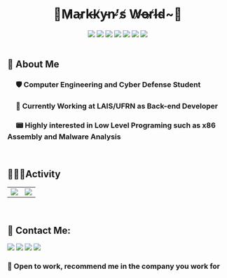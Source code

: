 <h1 align="center">🌵M̷a̵r̷k̶k̸y̵n̴'̸s̸  W̸o̶r̸l̴d̴~🌴</h1>
<div align="center">
<img id="C" src="https://img.shields.io/badge/C-00599C?style=for-the-badge&logo=c&logoColor=white"/>
<img id="x86" src="https://img.shields.io/badge/x86 Assembly-252526?style=for-the-badge"/>
<img id="LUA" src="https://img.shields.io/badge/lua-%232C2D72.svg?style=for-the-badge&logo=lua&logoColor=white"/>
<img id="CSharp" src="https://img.shields.io/badge/C%23-239120?style=for-the-badge&logo=c-sharp&logoColor=white"/>
<img id="Linux" src="https://img.shields.io/badge/Linux-E34F26?style=for-the-badge&logo=linux&logoColor=black"/>
<img id="Python" src="https://img.shields.io/badge/Python-3776AB?style=for-the-badge&logo=python&logoColor=white"/>
<img id="Django" src="https://img.shields.io/badge/Django-092E20?style=for-the-badge&logo=django&logoColor=white" />
</div>
<br/>
<h2><strong>🦥 About Me</strong></h2>
<h3>&nbsp&nbsp&nbsp&nbsp&nbsp🛡️
    <strong>Computer Engineering</strong>
    and
    <strong>Cyber Defense</strong>
    Student
</h3>
<h3>&nbsp&nbsp&nbsp&nbsp&nbsp🔎 Currently Working at <strong>LAIS/UFRN</strong> as <strong>Back-end Developer</strong></h3>
<h3>&nbsp&nbsp&nbsp&nbsp&nbsp📟 Highly interested in <strong>Low Level Programing</strong> such as <strong>x86 Assembly and Malware Analysis</strong></h3>

<br/>
<h2><strong>👨🏽‍💻Activity</strong></h2>
<table border="0">
 <tr>
    <td>
    <img src="https://metrics.lecoq.io/markkyn?template=classic&base.skip=true&base.header=0&base.activity=0&base.community=0&base.repositories=0&base.metadata=0&isocalendar=1&base=header%2C%20activity%2C%20community%2C%20repositories%2C%20metadata&base.indepth=false&base.hireable=false&base.skip=true&isocalendar=false&isocalendar.duration=half-year&config.timezone=America%2FFortaleza">
    </td>
    <td><b style="font-size:30px">
    <img src="https://github-readme-stats.vercel.app/api?username=markkyn&theme=aura&hide=contribs"/></b></td>
 </tr>
</table>
<br/>
<h2><strong>💌 Contact Me:</strong></h2>
<div>
<img id="GMAIL" src="https://img.shields.io/badge/Gmail-D14836?style=for-the-badge&logo=gmail&logoColor=white"/>
<img id="Linkedin" src="https://img.shields.io/badge/LinkedIn-0077B5?style=for-the-badge&logo=linkedin&logoColor=white"/>
<img id="BattleNET" src="https://img.shields.io/badge/Battle.net-000?style=for-the-badge&logo=battle.net&logoColor=148EFF">
<img id="Discord" src="https://img.shields.io/badge/Discord-5865F2?style=for-the-badge&logo=discord&logoColor=white"/>
</div>

<h3>💓 Open to work, recommend me in the company you work for</h3>
